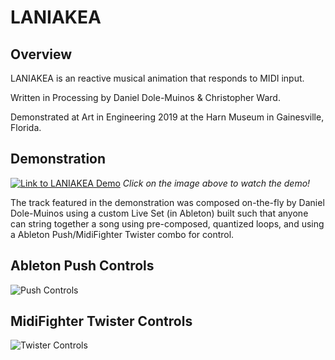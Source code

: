 # LANIAKEA
## Overview
LANIAKEA is an reactive musical animation that responds to MIDI input. 

Written in Processing by Daniel Dole-Muinos & Christopher Ward.

Demonstrated at Art in Engineering 2019 at the Harn Museum in Gainesville, Florida.

## Demonstration
[![Link to LANIAKEA Demo](https://user-images.githubusercontent.com/36556993/105453570-5ba9ef00-5c4e-11eb-8eba-a8a6b49361e6.png)](https://youtu.be/K0TuwLIpgKE)
*Click on the image above to watch the demo!*

The track featured in the demonstration was composed on-the-fly by Daniel Dole-Muinos using a custom Live Set (in Ableton) built such that anyone can string together a song using pre-composed, quantized loops, and using a Ableton Push/MidiFighter Twister combo for control.

## Ableton Push Controls
![Push Controls](https://user-images.githubusercontent.com/36556993/105554400-4af08c00-5cd5-11eb-9c4f-da51646475ef.png)
## MidiFighter Twister Controls
![Twister Controls](https://user-images.githubusercontent.com/36556993/105554402-4b892280-5cd5-11eb-891c-c65a3b583940.png)
